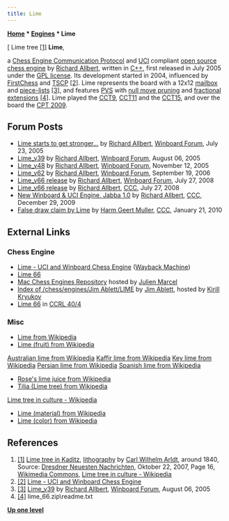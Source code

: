 ```yaml
---
title: Lime
---
```

**[Home](Home "Home") \* [Engines](Engines "Engines") \* Lime**



[ Lime tree <a id="cite-note-1" href="#cite-ref-1">[1]</a>
**Lime**,  

a [Chess Engine Communication Protocol](Chess_Engine_Communication_Protocol "Chess Engine Communication Protocol") and [UCI](UCI "UCI") compliant [open source chess engine](Category:Open_Source "Category:Open Source") by [Richard Allbert](Richard_Allbert "Richard Allbert"), written in [C++](Cpp "Cpp"), first released in July 2005 under the [GPL license](Free_Software_Foundation#GPL "Free Software Foundation"). 
Its development started in 2004, influenced by [FirstChess](FirstChess "FirstChess") and [TSCP](TSCP "TSCP") <a id="cite-note-2" href="#cite-ref-2">[2]</a>. 
Lime represents the board with a 12x12 [mailbox](Mailbox "Mailbox") and [piece-lists](Piece-Lists "Piece-Lists") <a id="cite-note-3" href="#cite-ref-3">[3]</a>, 
and features [PVS](Principal_Variation_Search "Principal Variation Search") with [null move pruning](Null_Move_Pruning "Null Move Pruning") and [fractional extensions](Extensions#FractionalExtensions "Extensions") <a id="cite-note-4" href="#cite-ref-4">[4]</a>. Lime played the [CCT9](CCT9 "CCT9"), [CCT11](CCT11 "CCT11") and the [CCT15](CCT15 "CCT15"), and over the board the [CPT 2009](CPT_2009 "CPT 2009"). 



## Forum Posts


* [Lime starts to get stronger...](http://www.open-aurec.com/wbforum/viewtopic.php?f=2&t=3157&p=15524) by [Richard Allbert](Richard_Allbert "Richard Allbert"), [Winboard Forum](Computer_Chess_Forums "Computer Chess Forums"), July 23, 2005
* [Lime\_v39](http://www.open-aurec.com/wbforum/viewtopic.php?f=2&t=3235&p=16054) by [Richard Allbert](Richard_Allbert "Richard Allbert"), [Winboard Forum](Computer_Chess_Forums "Computer Chess Forums"), August 06, 2005
* [Lime\_v48](http://www.open-aurec.com/wbforum/viewtopic.php?f=2&t=3817&p=19402) by [Richard Allbert](Richard_Allbert "Richard Allbert"), [Winboard Forum](Computer_Chess_Forums "Computer Chess Forums"), November 12, 2005
* [Lime\_v62](http://www.open-aurec.com/wbforum/viewtopic.php?f=2&t=5596&p=27511) by [Richard Allbert](Richard_Allbert "Richard Allbert"), [Winboard Forum](Computer_Chess_Forums "Computer Chess Forums"), September 19, 2006
* [Lime\_v66 release](http://www.open-aurec.com/wbforum/viewtopic.php?f=2&t=49371&p=186185) by [Richard Allbert](Richard_Allbert "Richard Allbert"), [Winboard Forum](Computer_Chess_Forums "Computer Chess Forums"), July 27, 2008
* [Lime\_v66 release](http://www.talkchess.com/forum3/viewtopic.php?f=2&t=22624&p=203754) by [Richard Allbert](Richard_Allbert "Richard Allbert"), [CCC](CCC "CCC"), July 27, 2008
* [New Winboard & UCI Engine, Jabba 1.0](http://www.talkchess.com/forum/viewtopic.php?t=31341) by [Richard Allbert](Richard_Allbert "Richard Allbert"), [CCC](CCC "CCC"), December 29, 2009
* [False draw claim by Lime](http://www.talkchess.com/forum/viewtopic.php?t=31888) by [Harm Geert Muller](Harm_Geert_Muller "Harm Geert Muller"), [CCC](CCC "CCC"), January 21, 2010


## External Links


### Chess Engine


* [Lime - UCI and Winboard Chess Engine](https://web.archive.org/web/20150416221454/http://www.rja-software.com/Lime.php) ([Wayback Machine](https://en.wikipedia.org/wiki/Wayback_Machine))
* [Lime 66](https://www.mediafire.com/file/2gnwd7ee8p312t0/Lime_66.zip/file)
* [Mac Chess Engines Repository](http://julien.marcel.free.fr/macchess/Chess_on_Mac/Engines.html) hosted by [Julien Marcel](Julien_Marcel "Julien Marcel")
* [Index of /chess/engines/Jim Ablett/LIME](http://kirr.homeunix.org/chess/engines/Jim%20Ablett/LIME/) by [Jim Ablett](Jim_Ablett "Jim Ablett"), hosted by [Kirill Kryukov](Kirill_Kryukov "Kirill Kryukov")
* [Lime 66](http://www.computerchess.org.uk/ccrl/404/cgi/engine_details.cgi?print=Details&eng=Lime%2066#Lime_66) in [CCRL 40/4](CCRL "CCRL")


### Misc


* [Lime from Wikipedia](https://en.wikipedia.org/wiki/Lime)
* [Lime (fruit) from Wikipedia](https://en.wikipedia.org/wiki/Lime_%28fruit%29)


 [Australian lime from Wikipedia](https://en.wikipedia.org/wiki/Australian_lime)
 [Kaffir lime from Wikipedia](https://en.wikipedia.org/wiki/Kaffir_lime)
 [Key lime from Wikipedia](https://en.wikipedia.org/wiki/Key_lime)
 [Persian lime from Wikipedia](https://en.wikipedia.org/wiki/Persian_lime)
 [Spanish lime from Wikipedia](https://en.wikipedia.org/wiki/Spanish_lime)
* [Rose's lime juice from Wikipedia](https://en.wikipedia.org/wiki/Rose%27s_lime_juice)
* [Tilia (Lime tree) from Wikipedia](https://en.wikipedia.org/wiki/Tilia)


 [Lime tree in culture - Wikipedia](https://en.wikipedia.org/wiki/Lime_tree_in_culture)
* [Lime (material) from Wikipedia](https://en.wikipedia.org/wiki/Lime_%28material%29)
* [Lime (color) from Wikipedia](https://en.wikipedia.org/wiki/Lime_%28color%29)


## References


1. <a id="cite-ref-1" href="#cite-note-1">[1]</a> [Lime tree in Kaditz](https://en.wikipedia.org/wiki/Kaditz_Lime_Tree), [lithography](https://en.wikipedia.org/wiki/Lithography) by [Carl Wilhelm Arldt](https://de.wikipedia.org/wiki/Carl_Wilhelm_Arldt), around 1840, Source: [Dresdner Neuesten Nachrichten](https://de.wikipedia.org/wiki/Dresdner_Neueste_Nachrichten), Oktober 22, 2007, Page 16, [Wikimedia Commons](https://en.wikipedia.org/wiki/Wikimedia_Commons), [Lime tree in culture - Wikipedia](https://en.wikipedia.org/wiki/Lime_tree_in_culture)
2. <a id="cite-ref-2" href="#cite-note-2">[2]</a> [Lime - UCI and Winboard Chess Engine](http://www.rja-software.com/Lime.php)
3. <a id="cite-ref-3" href="#cite-note-3">[3]</a> [Lime\_v39](http://www.open-aurec.com/wbforum/viewtopic.php?f=2&t=3235&p=16054) by [Richard Allbert](Richard_Allbert "Richard Allbert"), [Winboard Forum](Computer_Chess_Forums "Computer Chess Forums"), August 06, 2005
4. <a id="cite-ref-4" href="#cite-note-4">[4]</a> lime\_66.zip\readme.txt

**[Up one level](Engines "Engines")**







 
